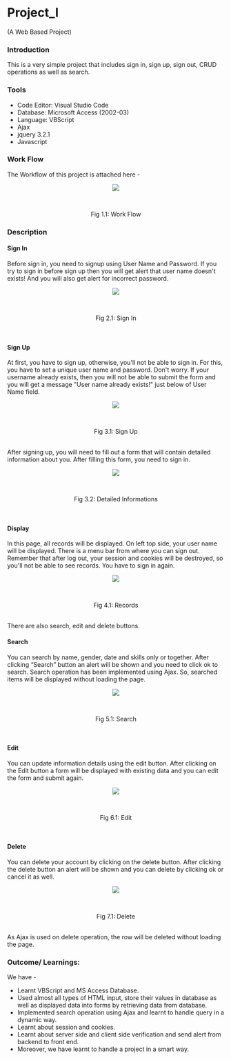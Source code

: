 # Project_I 
(A Web Based Project)

### Introduction
This is a very simple project that includes sign in, sign up, sign out, CRUD operations as well as search.

### Tools
- Code Editor: Visual Studio Code
- Database: Microsoft Access (2002-03)
- Language: VBScript
- Ajax
- jquery 3.2.1
- Javascript

### Work Flow
The Workflow of this project is attached here - <br>
<p align="center"><img src="Images/Flowchart.PNG"></p> <br>
<p align="center">Fig 1.1: Work Flow</p>

### Description
#### Sign In
Before sign in, you need to signup using User Name and Password. If you try to sign in before sign up then you will get alert that user name doesn't exists! And you will also get alert for incorrect password.<br>
<p align="center"><img src="Images/signin.PNG"></p> <br>
<p align="center">Fig 2.1: Sign In</p> <br>

#### Sign Up
At first, you have to sign up, otherwise, you'll not be able to sign in. For this, you have to set a unique user name and password. Don't worry. If your username already exists, then you will not be able to submit the form and you will get a message "User name already exists!" just below of User Name field.
<p align="center"><img src="Images/signup.PNG"></p> <br>
<p align="center">Fig 3.1: Sign Up</p> <br>
After signing up, you will need to fill out a form that will contain detailed information about you. After filling this form, you need to sign in. <br>
<p align="center"><img src="Images/otherinfo.PNG"></p> <br>
<p align="center">Fig 3.2: Detailed Informations</p> <br>

#### Display
In this page, all records will be displayed. On left top side, your user name will be displayed. There is a menu bar from where you can sign out. Remember that after log out, your session and cookies will be destroyed, so you'll not be able to see records. You have to sign in again. <br>
<p align="center"><img src="Images/Records.png"></p> <br>
<p align="center">Fig 4.1: Records</p> <br>
There are also search, edit and delete buttons.

#### Search
You can search by name, gender, date and skills only or together. After clicking “Search” button an alert will be shown and you need to click ok to search. Search operation has been implemented using Ajax. So, searched items will be displayed without loading the page. <br>
<p align="center"><img src="Images/search.PNG"></p> <br>
<p align="center">Fig 5.1: Search</p> <br>

#### Edit
You can update information details using the edit button. After clicking on the Edit button a form will be displayed with existing data and you can edit the form and submit again. <br>
<p align="center"><img src="Images/Update.PNG"></p> <br>
<p align="center">Fig 6.1: Edit</p> <br>

#### Delete
You can delete your account by clicking on the delete button. After clicking the delete button an alert will be shown and you can delete by clicking ok or cancel it as well. <br>
<p align="center"><img src="Images/delete.PNG"></p> <br>
<p align="center">Fig 7.1: Delete</p> <br>
As Ajax is used on delete operation, the row will be deleted without loading the page.

### Outcome/ Learnings:
We have -
-	Learnt VBScript and MS Access Database.
-	Used almost all types of HTML input, store their values in database as well as displayed data into forms by retrieving data from database.
-	Implemented search operation using Ajax and learnt to handle query in a dynamic way.
-	Learnt about session and cookies.
-	Learnt about server side and client side verification and send alert from backend to front end.
-	Moreover, we have learnt to handle a project in a smart way.
